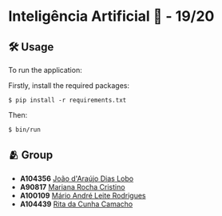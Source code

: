 # Inteligência Artificial 🧠 - 19/20

## 🛠️ Usage

To run the application:

Firstly, install the required packages:

```
$ pip install -r requirements.txt
```

Then:

```
$ bin/run
```

## 🫂 Group

- **A104356** [João d'Araújo Dias Lobo](https://github.com/joaodiaslobo)
- **A90817** [Mariana Rocha Cristino](https://github.com/Mariana-rc01)
- **A100109** [Mário André Leite Rodrigues](https://github.com/MarioRodrigues10)
- **A104439** [Rita da Cunha Camacho](https://github.com/ritacamacho)
